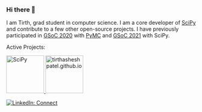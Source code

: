 ### Hi there 👋

I am Tirth, grad student in computer science. I am a core developer of [SciPy][3] and contribute to a few other open-source projects. I have previously participated in [GSoC 2020][4] with [PyMC][6] and [GSoC 2021][5] with SciPy.

Active Projects:

<a href="https://github.com/scipy/scipy"> <img src="https://github-readme-stats.vercel.app/api/pin/?username=tirthasheshpatel&repo=scipy&theme=radical" alt="SciPy" height=100> </a> <a href="https://github.com/tirthasheshpatel/tirthasheshpatel.github.io"> <img src="https://github-readme-stats.vercel.app/api/pin/?username=tirthasheshpatel&repo=tirthasheshpatel.github.io&theme=radical" alt="tirthasheshpatel.github.io" height=100> </a>

[![LinkedIn: Connect](https://img.shields.io/badge/LinkedIn-Connect-blue)][7]

[4]: https://summerofcode.withgoogle.com/archive/2020/projects/6568118874275840
[5]: https://summerofcode.withgoogle.com/archive/2021/projects/4680060274999296
[6]: https://www.github.com/pymc-devs
[1]: https://www.quansight.com/
[2]: https://www.github.com/dmlc/dlpack
[3]: https://www.github.com/scipy/scipy
[7]: https://www.linkedin.com/in/tirthasheshpatel
